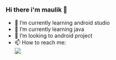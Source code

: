 ### Hi there i'm maulik 👋
- 🔭 I’m currently learning android studio
- 🌱 I’m currently learning java
- 👯 I’m looking to android project
- 📫 How to reach me: <br> <a href="mailto:patadiyamaulik007@gmail.com"><img src="https://img.shields.io/badge/-Gmail-lightgray?style=for-the-badge&logo=gmail"></a>

<!--
**maulik50/maulik50** is a ✨ _special_ ✨ repository because its `README.md` (this file) appears on your GitHub profile.
Here are some ideas to get you started:
-->
